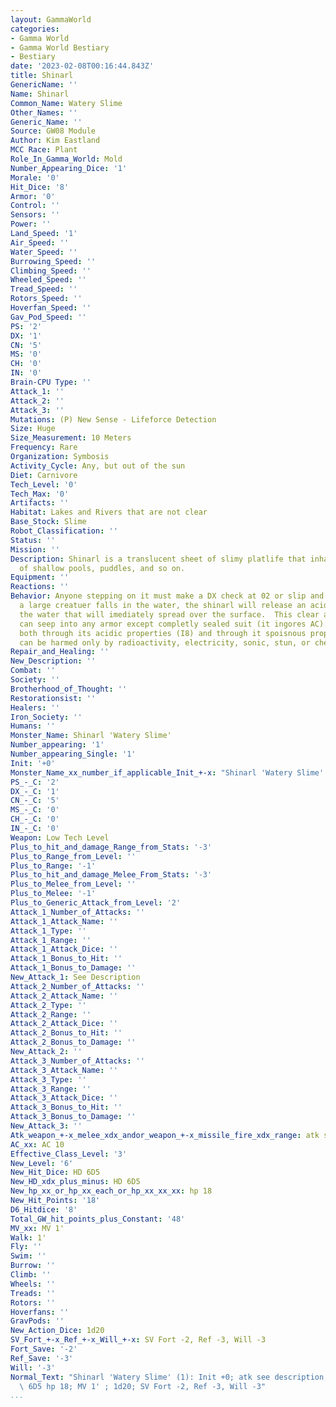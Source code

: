 ```yaml
---
layout: GammaWorld
categories:
- Gamma World
- Gamma World Bestiary
- Bestiary
date: '2023-02-08T00:16:44.843Z'
title: Shinarl
GenericName: ''
Name: Shinarl
Common_Name: Watery Slime
Other_Names: ''
Generic_Name: ''
Source: GW08 Module
Author: Kim Eastland
MCC Race: Plant
Role_In_Gamma_World: Mold
Number_Appearing_Dice: '1'
Morale: '0'
Hit_Dice: '8'
Armor: '0'
Control: ''
Sensors: ''
Power: ''
Land_Speed: '1'
Air_Speed: ''
Water_Speed: ''
Burrowing_Speed: ''
Climbing_Speed: ''
Wheeled_Speed: ''
Tread_Speed: ''
Rotors_Speed: ''
Hoverfan_Speed: ''
Gav_Pod_Speed: ''
PS: '2'
DX: '1'
CN: '5'
MS: '0'
CH: '0'
IN: '0'
Brain-CPU Type: ''
Attack_1: ''
Attack_2: ''
Attack_3: ''
Mutations: (P) New Sense - Lifeforce Detection
Size: Huge
Size_Measurement: 10 Meters
Frequency: Rare
Organization: Symbosis
Activity_Cycle: Any, but out of the sun
Diet: Carnivore
Tech_Level: '0'
Tech_Max: '0'
Artifacts: ''
Habitat: Lakes and Rivers that are not clear
Base_Stock: Slime
Robot_Classification: ''
Status: ''
Mission: ''
Description: Shinarl is a translucent sheet of slimy platlife that inhabits the bottom
  of shallow pools, puddles, and so on.
Equipment: ''
Reactions: ''
Behavior: Anyone stepping on it must make a DX check at 02 or slip and fall (1 damage).  Once
  a large creatuer falls in the water, the shinarl will release an acidic poison in
  the water that will imediately spread over the surface.  This clear acidic poison
  can seep into any armor except completly sealed suit (it ingores AC).  It damages
  both through its acidic properties (I8) and through it spoisnous properties (I8).    Shinarl
  can be harmed only by radioactivity, electricity, sonic, stun, or chemical defoliants.
Repair_and_Healing: ''
New_Description: ''
Combat: ''
Society: ''
Brotherhood_of_Thought: ''
Restorationsist: ''
Healers: ''
Iron_Society: ''
Humans: ''
Monster_Name: Shinarl 'Watery Slime'
Number_appearing: '1'
Number_appearing_Single: '1'
Init: '+0'
Monster_Name_xx_number_if_applicable_Init_+-x: "Shinarl 'Watery Slime' (1): Init +0"
PS_-_C: '2'
DX_-_C: '1'
CN_-_C: '5'
MS_-_C: '0'
CH_-_C: '0'
IN_-_C: '0'
Weapon: Low Tech Level
Plus_to_hit_and_damage_Range_from_Stats: '-3'
Plus_to_Range_from_Level: ''
Plus_to_Range: '-1'
Plus_to_hit_and_damage_Melee_From_Stats: '-3'
Plus_to_Melee_from_Level: ''
Plus_to_Melee: '-1'
Plus_to_Generic_Attack_from_Level: '2'
Attack_1_Number_of_Attacks: ''
Attack_1_Attack_Name: ''
Attack_1_Type: ''
Attack_1_Range: ''
Attack_1_Attack_Dice: ''
Attack_1_Bonus_to_Hit: ''
Attack_1_Bonus_to_Damage: ''
New_Attack_1: See Description
Attack_2_Number_of_Attacks: ''
Attack_2_Attack_Name: ''
Attack_2_Type: ''
Attack_2_Range: ''
Attack_2_Attack_Dice: ''
Attack_2_Bonus_to_Hit: ''
Attack_2_Bonus_to_Damage: ''
New_Attack_2: ''
Attack_3_Number_of_Attacks: ''
Attack_3_Attack_Name: ''
Attack_3_Type: ''
Attack_3_Range: ''
Attack_3_Attack_Dice: ''
Attack_3_Bonus_to_Hit: ''
Attack_3_Bonus_to_Damage: ''
New_Attack_3: ''
Atk_weapon_+-x_melee_xdx_andor_weapon_+-x_missile_fire_xdx_range: atk see description
AC_xx: AC 10
Effective_Class_Level: '3'
New_Level: '6'
New_Hit_Dice: HD 6D5
New_HD_xdx_plus_minus: HD 6D5
New_hp_xx_or_hp_xx_each_or_hp_xx_xx_xx: hp 18
New_Hit_Points: '18'
D6_Hitdice: '8'
Total_GW_hit_points_plus_Constant: '48'
MV_xx: MV 1'
Walk: 1'
Fly: ''
Swim: ''
Burrow: ''
Climb: ''
Wheels: ''
Treads: ''
Rotors: ''
Hoverfans: ''
GravPods: ''
New_Action_Dice: 1d20
SV_Fort_+-x_Ref_+-x_Will_+-x: SV Fort -2, Ref -3, Will -3
Fort_Save: '-2'
Ref_Save: '-3'
Will: '-3'
Normal_Text: "Shinarl 'Watery Slime' (1): Init +0; atk see description; AC 10; HD\
  \ 6D5 hp 18; MV 1' ; 1d20; SV Fort -2, Ref -3, Will -3"
...
```


